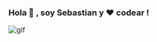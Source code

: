 ### Hola 👋 , soy Sebastian y :heart: codear !
![gif](https://developers.giphy.com/branch/master/static/api-512d36c09662682717108a38bbb5c57d.gif)

<!--
**whiterose333/whiterose333** is a ✨ _special_ ✨ repository because its `README.md` (this file) appears on your GitHub profile.

Here are some ideas to get you started:

- 🔭 I’m currently working on ...
- 🌱 I’m currently learning ...
- 👯 I’m looking to collaborate on ...
- 🤔 I’m looking for help with ...
- 💬 Ask me about ...
- 📫 How to reach me: ...
- 😄 Pronouns: ...
- ⚡ Fun fact: ...
-->
